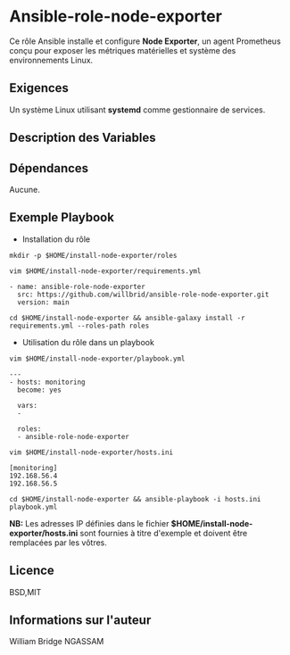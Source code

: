 Ansible-role-node-exporter
=========

Ce rôle Ansible installe et configure **Node Exporter**, un agent Prometheus conçu pour exposer les métriques matérielles et système des environnements Linux.

Exigences
------------

Un système Linux utilisant **systemd** comme gestionnaire de services.

Description des Variables
--------------



Dépendances
------------

Aucune.

Exemple Playbook
----------------

- Installation du rôle

```
mkdir -p $HOME/install-node-exporter/roles
```

```
vim $HOME/install-node-exporter/requirements.yml
```

```
- name: ansible-role-node-exporter
  src: https://github.com/willbrid/ansible-role-node-exporter.git
  version: main
```

```
cd $HOME/install-node-exporter && ansible-galaxy install -r requirements.yml --roles-path roles
```

- Utilisation du rôle dans un playbook

```
vim $HOME/install-node-exporter/playbook.yml
```

```
---
- hosts: monitoring
  become: yes

  vars:
  - 

  roles:
  - ansible-role-node-exporter
```

```
vim $HOME/install-node-exporter/hosts.ini
```

```
[monitoring]
192.168.56.4
192.168.56.5
```

```
cd $HOME/install-node-exporter && ansible-playbook -i hosts.ini playbook.yml
```

**NB:** Les adresses IP définies dans le fichier **$HOME/install-node-exporter/hosts.ini** sont fournies à titre d'exemple et doivent être remplacées par les vôtres.

Licence
-------

BSD,MIT

Informations sur l'auteur
------------------

William Bridge NGASSAM